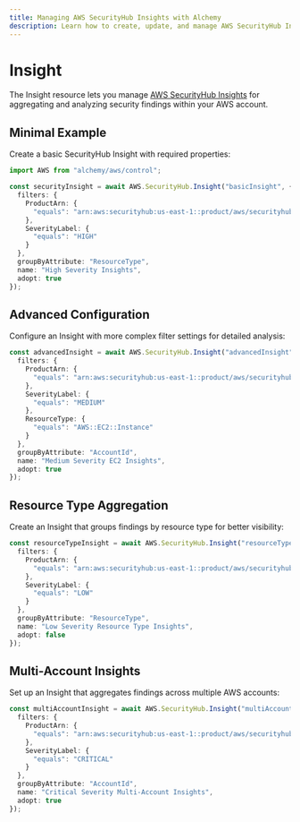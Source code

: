 ```yaml
---
title: Managing AWS SecurityHub Insights with Alchemy
description: Learn how to create, update, and manage AWS SecurityHub Insights using Alchemy Cloud Control.
---
```


# Insight

The Insight resource lets you manage [AWS SecurityHub Insights](https://docs.aws.amazon.com/securityhub/latest/userguide/) for aggregating and analyzing security findings within your AWS account.

## Minimal Example

Create a basic SecurityHub Insight with required properties:

```ts
import AWS from "alchemy/aws/control";

const securityInsight = await AWS.SecurityHub.Insight("basicInsight", {
  filters: {
    ProductArn: {
      "equals": "arn:aws:securityhub:us-east-1::product/aws/securityhub"
    },
    SeverityLabel: {
      "equals": "HIGH"
    }
  },
  groupByAttribute: "ResourceType",
  name: "High Severity Insights",
  adopt: true
});
```

## Advanced Configuration

Configure an Insight with more complex filter settings for detailed analysis:

```ts
const advancedInsight = await AWS.SecurityHub.Insight("advancedInsight", {
  filters: {
    ProductArn: {
      "equals": "arn:aws:securityhub:us-east-1::product/aws/securityhub"
    },
    SeverityLabel: {
      "equals": "MEDIUM"
    },
    ResourceType: {
      "equals": "AWS::EC2::Instance"
    }
  },
  groupByAttribute: "AccountId",
  name: "Medium Severity EC2 Insights",
  adopt: true
});
```

## Resource Type Aggregation

Create an Insight that groups findings by resource type for better visibility:

```ts
const resourceTypeInsight = await AWS.SecurityHub.Insight("resourceTypeInsight", {
  filters: {
    ProductArn: {
      "equals": "arn:aws:securityhub:us-east-1::product/aws/securityhub"
    },
    SeverityLabel: {
      "equals": "LOW"
    }
  },
  groupByAttribute: "ResourceType",
  name: "Low Severity Resource Type Insights",
  adopt: false
});
```

## Multi-Account Insights

Set up an Insight that aggregates findings across multiple AWS accounts:

```ts
const multiAccountInsight = await AWS.SecurityHub.Insight("multiAccountInsight", {
  filters: {
    ProductArn: {
      "equals": "arn:aws:securityhub:us-east-1::product/aws/securityhub"
    },
    SeverityLabel: {
      "equals": "CRITICAL"
    }
  },
  groupByAttribute: "AccountId",
  name: "Critical Severity Multi-Account Insights",
  adopt: true
});
```